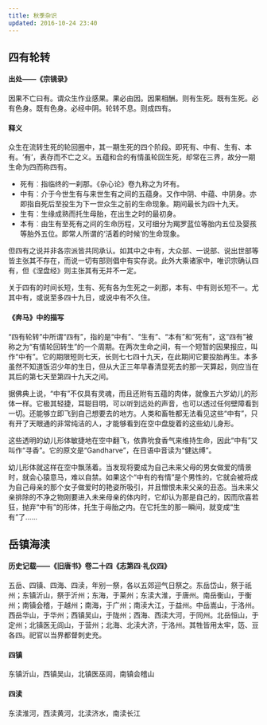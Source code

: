 ```yaml
---
title: 秋季杂识
updated: 2016-10-24 23:40
---
```


## 四有轮转

#### 出处——《宗镜录》

因果不亡曰有。谓众生作业感果。果必由因。因果相酬。则有生死。既有生死。必有色身。既有色身。必经中阴。轮转不息。则成四有。

#### 释义

众生在流转生死的轮回圈中，其一期生死的四个阶段。即死有、中有、生有、本有。‘有’，表存而不亡之义。五蕴和合的有情虽轮回生死，却常在三界，故分一期生命为四而称四有。

+ 死有︰指临终的一刹那。《杂心论》卷九称之为坏有。
+ 中有︰介于今世生有与来世生有之间的五蕴身。又作中阴、中蕴、中阴身。亦即指自死后至投生为下一世众生之前的生命现象。期间最长为四十九天。
+ 生有︰生缘成熟而托生母胎，在出生之时的最初身。
+ 本有︰由生有至死有之间的生命历程，又可细分为羯罗蓝位等胎内五位及婴孩等胎外五位。即常人所谓的‘活着的时候’的生命现象。

但四有之说并非各宗派皆共同承认。如其中之中有，大众部、一说部、说出世部等皆主张其不存在，而说一切有部则倡中有实存说。此外大乘诸家中，唯识宗确认四有，但《涅盘经》则主张其有无并不一定。

关于四有的时间长短，生有、死有各为生死之一刹那，本有、中有则长短不一。尤其中有，或说至多四十九日，或说中有不久住。

#### 《奔马》中的描写

“四有轮转”中所谓“四有”，指的是“中有”、“生有”、“本有”和“死有”，这“四有”被称之为“有情轮回转生”的一个周期。在两次生命之间，有一个短暂的因果报应，叫作“中有”。它的期限短则七天，长则七七四十九天，在此期间它要投胎再生。本多虽然不知道饭沼少年的生日，但从大正三年早春清显死去的那一天算起，则应当在其后的第七天至第四十九天之间。

据佛典上说，“中有”不仅具有灵魂，而且还附有五蕴的肉体，就像五六岁幼儿的形体一样。它极其轻捷，耳聪目明，可以听到远处的声音，也可以透过任何壁障看到一切。还能够立即飞到自己想要去的地方。人类和畜牲都无法看见这些“中有”，只有开了天眼通的非常纯洁的人，才能够看到在空中盘旋着的这些幼儿身形。

这些透明的幼儿形体敏捷地在空中翻飞，依靠吮食香气来维持生命，因此“中有”又叫作“寻香”。它的原文是“Gandharve”，在日语中音读为“健达缚”。

幼儿形体就这样在空中飘荡着。当发现将要成为自己未来父母的男女做爱的情景时，就会心猿意马，难以自禁。如果这个“中有的有情”是个男性的，它就会被将成为自己母亲的那个女子做爱时的艳姿所吸引，并且憎恨未来父亲的丑态。当未来父亲排除的不净之物刚要进入未来母亲的体内时，它却认为那是自己的，因而欣喜若狂，抛弃“中有”的形体，托生于母胎之内。在它托生的那一瞬间，就变成“生有”了……

## 岳镇海渎

#### 历史记载——《旧唐书》卷二十四《志第四·礼仪四》

五岳、四镇、四海、四渎，年别一祭，各以五郊迎气日祭之。东岳岱山，祭于祇州；东镇沂山，祭于沂州；东海，于莱州；东渎大淮，于唐州。南岳衡山，于衡州；南镇会稽，于越州；南海，于广州；南渎大江，于益州。中岳嵩山，于洛州。西岳华山，于华州；西镇吴山，于陇州；西海、西渎大河，于同州。北岳恒山，于定州；北镇医无闾山，于营州；北海、北渎大济，于洛州。其牲皆用太牢，笾、豆各四。祀官以当界都督刺史充。

#### 四镇

东镇沂山，西镇吴山，北镇医巫闾，南镇会稽山

#### 四渎

东渎淮河，西渎黄河，北渎济水，南渎长江
